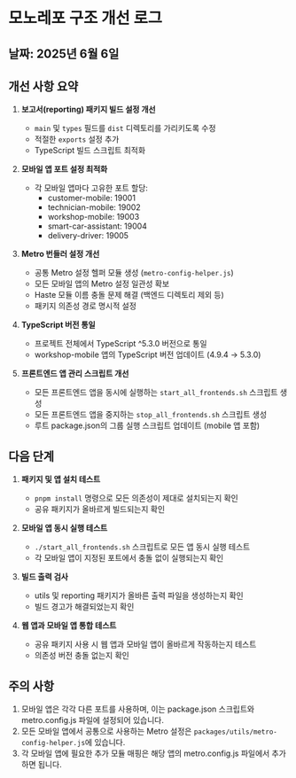 # 모노레포 구조 개선 로그

## 날짜: 2025년 6월 6일

## 개선 사항 요약

1. **보고서(reporting) 패키지 빌드 설정 개선**

   - `main` 및 `types` 필드를 `dist` 디렉토리를 가리키도록 수정
   - 적절한 `exports` 설정 추가
   - TypeScript 빌드 스크립트 최적화

2. **모바일 앱 포트 설정 최적화**

   - 각 모바일 앱마다 고유한 포트 할당:
     - customer-mobile: 19001
     - technician-mobile: 19002
     - workshop-mobile: 19003
     - smart-car-assistant: 19004
     - delivery-driver: 19005

3. **Metro 번들러 설정 개선**

   - 공통 Metro 설정 헬퍼 모듈 생성 (`metro-config-helper.js`)
   - 모든 모바일 앱의 Metro 설정 일관성 확보
   - Haste 모듈 이름 충돌 문제 해결 (백엔드 디렉토리 제외 등)
   - 패키지 의존성 경로 명시적 설정

4. **TypeScript 버전 통일**

   - 프로젝트 전체에서 TypeScript ^5.3.0 버전으로 통일
   - workshop-mobile 앱의 TypeScript 버전 업데이트 (4.9.4 → 5.3.0)

5. **프론트엔드 앱 관리 스크립트 개선**
   - 모든 프론트엔드 앱을 동시에 실행하는 `start_all_frontends.sh` 스크립트 생성
   - 모든 프론트엔드 앱을 중지하는 `stop_all_frontends.sh` 스크립트 생성
   - 루트 package.json의 그룹 실행 스크립트 업데이트 (mobile 앱 포함)

## 다음 단계

1. **패키지 및 앱 설치 테스트**

   - `pnpm install` 명령으로 모든 의존성이 제대로 설치되는지 확인
   - 공유 패키지가 올바르게 빌드되는지 확인

2. **모바일 앱 동시 실행 테스트**

   - `./start_all_frontends.sh` 스크립트로 모든 앱 동시 실행 테스트
   - 각 모바일 앱이 지정된 포트에서 충돌 없이 실행되는지 확인

3. **빌드 출력 검사**

   - utils 및 reporting 패키지가 올바른 출력 파일을 생성하는지 확인
   - 빌드 경고가 해결되었는지 확인

4. **웹 앱과 모바일 앱 통합 테스트**
   - 공유 패키지 사용 시 웹 앱과 모바일 앱이 올바르게 작동하는지 테스트
   - 의존성 버전 충돌 없는지 확인

## 주의 사항

1. 모바일 앱은 각각 다른 포트를 사용하며, 이는 package.json 스크립트와 metro.config.js 파일에 설정되어 있습니다.
2. 모든 모바일 앱에서 공통으로 사용하는 Metro 설정은 `packages/utils/metro-config-helper.js`에 있습니다.
3. 각 모바일 앱에 필요한 추가 모듈 매핑은 해당 앱의 metro.config.js 파일에서 추가하면 됩니다.
